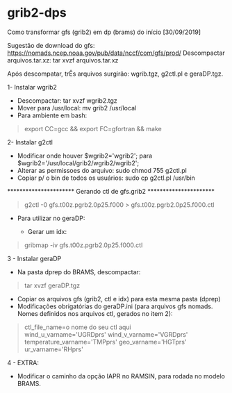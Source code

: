 # grib2-dps
Como transformar gfs (grib2) em dp (brams) do início [30/09/2019]

Sugestão de download do gfs: https://nomads.ncep.noaa.gov/pub/data/nccf/com/gfs/prod/
Descompactar arquivos.tar.xz: tar xvzf arquivos.tar.xz 

Após descompatar, trÊs arquivos surgirão: 
wgrib.tgz, 
g2ctl.pl e 
geraDP.tgz. 


1- Instalar wgrib2
- Descompactar: tar xvzf wgrib2.tgz
- Mover para /usr/local: mv grib2 /usr/local
- Para ambiente em bash: 

>export CC=gcc && export FC=gfortran && make

2- Instalar g2ctl

- Modificar onde houver $wgrib2='wgrib2'; para $wgrib2='/usr/local/grib2/wgrib2/wgrib2';
- Alterar as permissoes do arquivo: sudo chmod 755 g2ctl.pl
- Copiar p/ o bin de todos os usuários: sudo cp g2ctl.pl /usr/bin

********************** Gerando ctl de gfs.grib2 ********************** 

>g2ctl -0 gfs.t00z.pgrb2.0p25.f000 > gfs.t00z.pgrb2.0p25.f000.ctl

- Para utilizar no geraDP:

    - Gerar um idx: 
>gribmap -iv gfs.t00z.pgrb2.0p25.f000.ctl

3 - Instalar geraDP

- Na pasta dprep do BRAMS, descompactar: 

>tar xvzf geraDP.tgz

- Copiar os arquivos gfs (grib2, ctl e idx) para esta mesma pasta (dprep)
- Modificações obrigatórias do geraDP.ini (para arquivos gfs nomads. Nomes definidos nos arquivos ctl, gerados no item 2):

>ctl_file_name=o nome do seu ctl aqui\
>wind_u_varname='UGRDprs'
>wind_v_varname='VGRDprs'
>temperature_varname='TMPprs'
>geo_varname='HGTprs'
>ur_varname='RHprs' 

4 - EXTRA: 
- Modificar o caminho da opção IAPR no RAMSIN, para rodada no modelo BRAMS. 
